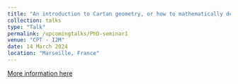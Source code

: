 ```yaml
---
title: "An introduction to Cartan geometry, or how to mathematically describe a hamster rolling a ball on curved space."
collection: talks
type: "Talk"
permalink: /upcomingtalks/PhD-seminar1
venue: "CPT - I2M"
date: 14 March 2024
location: "Marseille, France"
---
```


[More information here](https://www.i2m.univ-amu.fr/events/tba-84/)